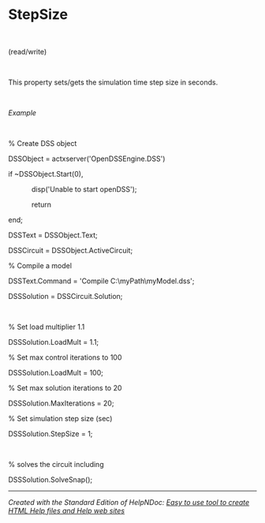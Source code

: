 # StepSize

&nbsp;

(read/write)

&nbsp;

This property sets/gets the simulation time step size in seconds.

&nbsp;

*Example*

&nbsp;

% Create DSS object

DSSObject = actxserver('OpenDSSEngine.DSS')

if ~DSSObject.Start(0),

&nbsp; &nbsp; &nbsp; &nbsp; &nbsp; &nbsp; disp('Unable to start openDSS');

&nbsp; &nbsp; &nbsp; &nbsp; &nbsp; &nbsp; return

end;

DSSText = DSSObject.Text;

DSSCircuit = DSSObject.ActiveCircuit;

% Compile a model &nbsp; &nbsp;

DSSText.Command = 'Compile C:\\myPath\\myModel.dss';

DSSSolution = DSSCircuit.Solution;

&nbsp;

% Set load multiplier 1.1

DSSSolution.LoadMult = 1.1;&nbsp;

% Set max control iterations to 100

DSSSolution.LoadMult = 100;&nbsp;

% Set max solution iterations to 20

DSSSolution.MaxIterations = 20;&nbsp;

% Set simulation step size (sec)

DSSSolution.StepSize = 1;

&nbsp;

% solves the circuit including

DSSSolution.SolveSnap();
***
_Created with the Standard Edition of HelpNDoc: [Easy to use tool to create HTML Help files and Help web sites](<https://www.helpndoc.com/help-authoring-tool>)_
